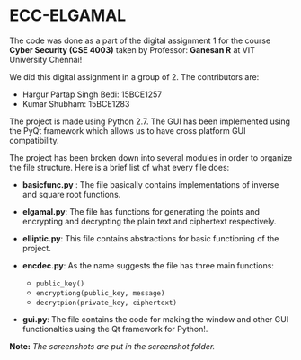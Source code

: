 # ECC-ELGAMAL

The code was done as a part of the digital assignment 1 for the course **Cyber Security (CSE 4003)** taken by
Professor: **Ganesan R** at VIT University Chennai!

We did this digital assignment in a group of 2. The contributors are:

+ Hargur Partap Singh Bedi: 15BCE1257
+ Kumar Shubham: 15BCE1283

The project is made using Python 2.7. The GUI has been implemented using the PyQt framework which allows us to have cross platform GUI compatibility.

The project has been broken down into several modules in order to organize the file structure. Here is a brief list of what every file does:

+ **basicfunc.py** : The file basically contains implementations of inverse and square root functions.

+ **elgamal.py**: The file has functions for generating the points and encrypting and decrypting the plain text and ciphertext respectively.

+ **elliptic.py**: This file contains abstractions for basic functioning of the project.

+ **encdec.py**: As the name suggests the file has three main functions:
	+  ``public_key()``
	+  ``encryptiong(public_key, message)``
	+  ``decrytpion(private_key, ciphertext)``

+ **gui.py**: The file contains the code for making the window and other GUI functionalties using the Qt framework for Python!.

**Note:** *The screenshots are put in the screenshot folder.*